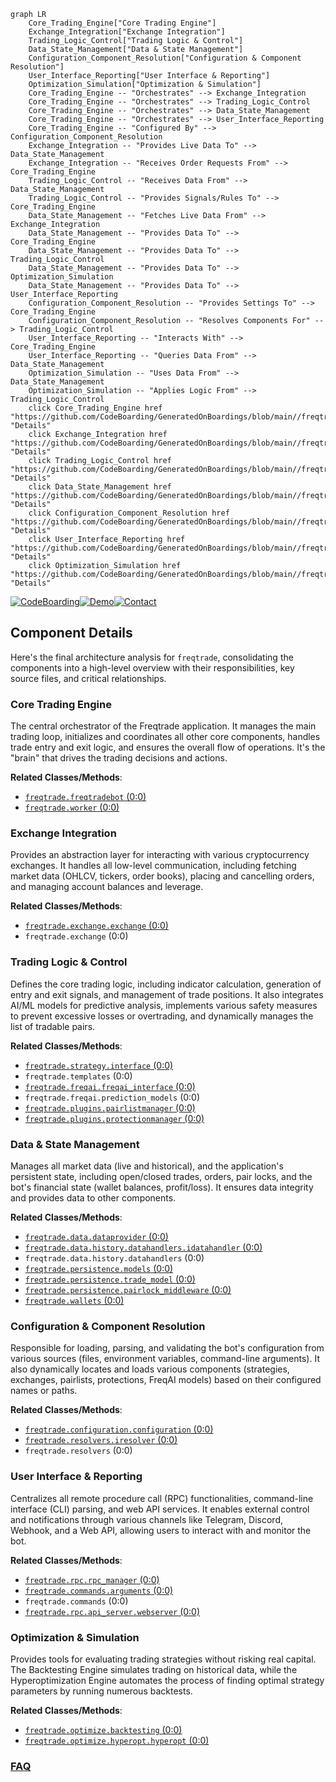 ```mermaid
graph LR
    Core_Trading_Engine["Core Trading Engine"]
    Exchange_Integration["Exchange Integration"]
    Trading_Logic_Control["Trading Logic & Control"]
    Data_State_Management["Data & State Management"]
    Configuration_Component_Resolution["Configuration & Component Resolution"]
    User_Interface_Reporting["User Interface & Reporting"]
    Optimization_Simulation["Optimization & Simulation"]
    Core_Trading_Engine -- "Orchestrates" --> Exchange_Integration
    Core_Trading_Engine -- "Orchestrates" --> Trading_Logic_Control
    Core_Trading_Engine -- "Orchestrates" --> Data_State_Management
    Core_Trading_Engine -- "Orchestrates" --> User_Interface_Reporting
    Core_Trading_Engine -- "Configured By" --> Configuration_Component_Resolution
    Exchange_Integration -- "Provides Live Data To" --> Data_State_Management
    Exchange_Integration -- "Receives Order Requests From" --> Core_Trading_Engine
    Trading_Logic_Control -- "Receives Data From" --> Data_State_Management
    Trading_Logic_Control -- "Provides Signals/Rules To" --> Core_Trading_Engine
    Data_State_Management -- "Fetches Live Data From" --> Exchange_Integration
    Data_State_Management -- "Provides Data To" --> Core_Trading_Engine
    Data_State_Management -- "Provides Data To" --> Trading_Logic_Control
    Data_State_Management -- "Provides Data To" --> Optimization_Simulation
    Data_State_Management -- "Provides Data To" --> User_Interface_Reporting
    Configuration_Component_Resolution -- "Provides Settings To" --> Core_Trading_Engine
    Configuration_Component_Resolution -- "Resolves Components For" --> Trading_Logic_Control
    User_Interface_Reporting -- "Interacts With" --> Core_Trading_Engine
    User_Interface_Reporting -- "Queries Data From" --> Data_State_Management
    Optimization_Simulation -- "Uses Data From" --> Data_State_Management
    Optimization_Simulation -- "Applies Logic From" --> Trading_Logic_Control
    click Core_Trading_Engine href "https://github.com/CodeBoarding/GeneratedOnBoardings/blob/main//freqtrade/Core_Trading_Engine.md" "Details"
    click Exchange_Integration href "https://github.com/CodeBoarding/GeneratedOnBoardings/blob/main//freqtrade/Exchange_Integration.md" "Details"
    click Trading_Logic_Control href "https://github.com/CodeBoarding/GeneratedOnBoardings/blob/main//freqtrade/Trading_Logic_Control.md" "Details"
    click Data_State_Management href "https://github.com/CodeBoarding/GeneratedOnBoardings/blob/main//freqtrade/Data_State_Management.md" "Details"
    click Configuration_Component_Resolution href "https://github.com/CodeBoarding/GeneratedOnBoardings/blob/main//freqtrade/Configuration_Component_Resolution.md" "Details"
    click User_Interface_Reporting href "https://github.com/CodeBoarding/GeneratedOnBoardings/blob/main//freqtrade/User_Interface_Reporting.md" "Details"
    click Optimization_Simulation href "https://github.com/CodeBoarding/GeneratedOnBoardings/blob/main//freqtrade/Optimization_Simulation.md" "Details"
```
[![CodeBoarding](https://img.shields.io/badge/Generated%20by-CodeBoarding-9cf?style=flat-square)](https://github.com/CodeBoarding/GeneratedOnBoardings)[![Demo](https://img.shields.io/badge/Try%20our-Demo-blue?style=flat-square)](https://www.codeboarding.org/demo)[![Contact](https://img.shields.io/badge/Contact%20us%20-%20contact@codeboarding.org-lightgrey?style=flat-square)](mailto:contact@codeboarding.org)

## Component Details

Here's the final architecture analysis for `freqtrade`, consolidating the components into a high-level overview with their responsibilities, key source files, and critical relationships.

### Core Trading Engine
The central orchestrator of the Freqtrade application. It manages the main trading loop, initializes and coordinates all other core components, handles trade entry and exit logic, and ensures the overall flow of operations. It's the "brain" that drives the trading decisions and actions.


**Related Classes/Methods**:

- <a href="https://github.com/freqtrade/freqtrade/blob/master/freqtrade/freqtradebot.py#L0-L0" target="_blank" rel="noopener noreferrer">`freqtrade.freqtradebot` (0:0)</a>
- <a href="https://github.com/freqtrade/freqtrade/blob/master/freqtrade/worker.py#L0-L0" target="_blank" rel="noopener noreferrer">`freqtrade.worker` (0:0)</a>


### Exchange Integration
Provides an abstraction layer for interacting with various cryptocurrency exchanges. It handles all low-level communication, including fetching market data (OHLCV, tickers, order books), placing and cancelling orders, and managing account balances and leverage.


**Related Classes/Methods**:

- <a href="https://github.com/freqtrade/freqtrade/blob/master/freqtrade/exchange/exchange.py#L0-L0" target="_blank" rel="noopener noreferrer">`freqtrade.exchange.exchange` (0:0)</a>
- `freqtrade.exchange` (0:0)


### Trading Logic & Control
Defines the core trading logic, including indicator calculation, generation of entry and exit signals, and management of trade positions. It also integrates AI/ML models for predictive analysis, implements various safety measures to prevent excessive losses or overtrading, and dynamically manages the list of tradable pairs.


**Related Classes/Methods**:

- <a href="https://github.com/freqtrade/freqtrade/blob/master/freqtrade/strategy/interface.py#L0-L0" target="_blank" rel="noopener noreferrer">`freqtrade.strategy.interface` (0:0)</a>
- `freqtrade.templates` (0:0)
- <a href="https://github.com/freqtrade/freqtrade/blob/master/freqtrade/freqai/freqai_interface.py#L0-L0" target="_blank" rel="noopener noreferrer">`freqtrade.freqai.freqai_interface` (0:0)</a>
- `freqtrade.freqai.prediction_models` (0:0)
- <a href="https://github.com/freqtrade/freqtrade/blob/master/freqtrade/plugins/pairlistmanager.py#L0-L0" target="_blank" rel="noopener noreferrer">`freqtrade.plugins.pairlistmanager` (0:0)</a>
- <a href="https://github.com/freqtrade/freqtrade/blob/master/freqtrade/plugins/protectionmanager.py#L0-L0" target="_blank" rel="noopener noreferrer">`freqtrade.plugins.protectionmanager` (0:0)</a>


### Data & State Management
Manages all market data (live and historical), and the application's persistent state, including open/closed trades, orders, pair locks, and the bot's financial state (wallet balances, profit/loss). It ensures data integrity and provides data to other components.


**Related Classes/Methods**:

- <a href="https://github.com/freqtrade/freqtrade/blob/master/freqtrade/data/dataprovider.py#L0-L0" target="_blank" rel="noopener noreferrer">`freqtrade.data.dataprovider` (0:0)</a>
- <a href="https://github.com/freqtrade/freqtrade/blob/master/freqtrade/data/history/datahandlers/idatahandler.py#L0-L0" target="_blank" rel="noopener noreferrer">`freqtrade.data.history.datahandlers.idatahandler` (0:0)</a>
- `freqtrade.data.history.datahandlers` (0:0)
- <a href="https://github.com/freqtrade/freqtrade/blob/master/freqtrade/persistence/models.py#L0-L0" target="_blank" rel="noopener noreferrer">`freqtrade.persistence.models` (0:0)</a>
- <a href="https://github.com/freqtrade/freqtrade/blob/master/freqtrade/persistence/trade_model.py#L0-L0" target="_blank" rel="noopener noreferrer">`freqtrade.persistence.trade_model` (0:0)</a>
- <a href="https://github.com/freqtrade/freqtrade/blob/master/freqtrade/persistence/pairlock_middleware.py#L0-L0" target="_blank" rel="noopener noreferrer">`freqtrade.persistence.pairlock_middleware` (0:0)</a>
- <a href="https://github.com/freqtrade/freqtrade/blob/master/freqtrade/wallets.py#L0-L0" target="_blank" rel="noopener noreferrer">`freqtrade.wallets` (0:0)</a>


### Configuration & Component Resolution
Responsible for loading, parsing, and validating the bot's configuration from various sources (files, environment variables, command-line arguments). It also dynamically locates and loads various components (strategies, exchanges, pairlists, protections, FreqAI models) based on their configured names or paths.


**Related Classes/Methods**:

- <a href="https://github.com/freqtrade/freqtrade/blob/master/freqtrade/configuration/configuration.py#L0-L0" target="_blank" rel="noopener noreferrer">`freqtrade.configuration.configuration` (0:0)</a>
- <a href="https://github.com/freqtrade/freqtrade/blob/master/freqtrade/resolvers/iresolver.py#L0-L0" target="_blank" rel="noopener noreferrer">`freqtrade.resolvers.iresolver` (0:0)</a>
- `freqtrade.resolvers` (0:0)


### User Interface & Reporting
Centralizes all remote procedure call (RPC) functionalities, command-line interface (CLI) parsing, and web API services. It enables external control and notifications through various channels like Telegram, Discord, Webhook, and a Web API, allowing users to interact with and monitor the bot.


**Related Classes/Methods**:

- <a href="https://github.com/freqtrade/freqtrade/blob/master/freqtrade/rpc/rpc_manager.py#L0-L0" target="_blank" rel="noopener noreferrer">`freqtrade.rpc.rpc_manager` (0:0)</a>
- <a href="https://github.com/freqtrade/freqtrade/blob/master/freqtrade/commands/arguments.py#L0-L0" target="_blank" rel="noopener noreferrer">`freqtrade.commands.arguments` (0:0)</a>
- `freqtrade.commands` (0:0)
- <a href="https://github.com/freqtrade/freqtrade/blob/master/freqtrade/rpc/api_server/webserver.py#L0-L0" target="_blank" rel="noopener noreferrer">`freqtrade.rpc.api_server.webserver` (0:0)</a>


### Optimization & Simulation
Provides tools for evaluating trading strategies without risking real capital. The Backtesting Engine simulates trading on historical data, while the Hyperoptimization Engine automates the process of finding optimal strategy parameters by running numerous backtests.


**Related Classes/Methods**:

- <a href="https://github.com/freqtrade/freqtrade/blob/master/freqtrade/optimize/backtesting.py#L0-L0" target="_blank" rel="noopener noreferrer">`freqtrade.optimize.backtesting` (0:0)</a>
- <a href="https://github.com/freqtrade/freqtrade/blob/master/freqtrade/optimize/hyperopt/hyperopt.py#L0-L0" target="_blank" rel="noopener noreferrer">`freqtrade.optimize.hyperopt.hyperopt` (0:0)</a>




### [FAQ](https://github.com/CodeBoarding/GeneratedOnBoardings/tree/main?tab=readme-ov-file#faq)